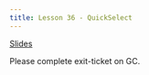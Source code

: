 ```yaml
---
title: Lesson 36 - QuickSelect
---
```


[Slides](https://github.com/novillo-cs/apcsa_material/blob/main/lessons/36_quickselect.pdf)

Please complete exit-ticket on GC.
